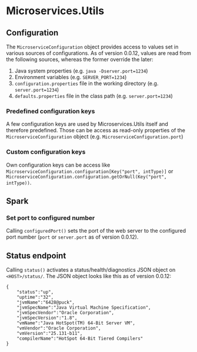 # Microservices.Utils

## Configuration

The `MicroserviceConfiguration` object provides access to values set in various sources of configurations. As of version 0.0.12, values are read from the following sources, whereas the former override the later:

1. Java system properties (e.g. `java -Dserver.port=1234`)
2. Environment variables (e.g. `SERVER_PORT=1234`)
3. `configuration.properties` file in the working directory (e.g. `server.port=1234`)
4. `defaults.properties` file in the class path (e.g. `server.port=1234`)

### Predefined configuration keys

A few configuration keys are used by Microservices.Utils itself and therefore predefined. Those can be access as read-only properties of the `MicroserviceConfiguration` object (e.g. `MicroserviceConfiguration.port`)

### Custom configuration keys

Own configuration keys can be access like `MicroserviceConfiguration.configuration[Key("port", intType)]` or `MicroserviceConfiguration.configuration.getOrNull(Key("port", intType))`.


## Spark
### Set port to configured number
Calling `configuredPort()` sets the port of the web server to the configured port number (`port` or `server.port` as of version 0.0.12).

## Status endpoint
Calling `status()` activates a status/health/diagnostics JSON object on `<HOST>/status/`.
The JSON object looks like this as of version 0.0.12:
```
{
    "status":"up",
    "uptime":"32",
    "jvmName":"6428@puck",
    "jvmSpecName":"Java Virtual Machine Specification",
    "jvmSpecVendor":"Oracle Corporation",
    "jvmSpecVersion":"1.8",
    "vmName":"Java HotSpot(TM) 64-Bit Server VM",
    "vmVendor":"Oracle Corporation",
    "vmVersion":"25.131-b11",
    "compilerName":"HotSpot 64-Bit Tiered Compilers"
}
```
